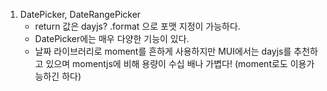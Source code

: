 1. DatePicker, DateRangePicker
	- return 값은 dayjs? .format 으로 포맷 지정이 가능하다.
	- DatePicker에는 매우 다양한 기능이 있다.
	- 날짜 라이브러리로 moment를 흔하게 사용하지만 MUI에서는 dayjs를 추천하고 있으며 momentjs에 비해 용량이 수십 배나 가볍다! (moment로도 이용가능하긴 하다)